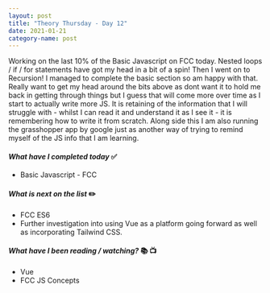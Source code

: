 ```yaml
---
layout: post
title: "Theory Thursday - Day 12"
date: 2021-01-21
category-name: post
---
```


Working on the last 10% of the Basic Javascript on FCC today.  Nested loops / if / for statements have got my head in a bit of a spin!  Then I went on to Recursion!  I managed to complete the basic section so am happy with that.  Really want to get my head around the bits above as dont want it to hold me back in getting through things but I guess that will come more over time as I start to actually write more JS.  It is retaining of the information that I will struggle with - whilst I can read it and understand it as I see it - it is remembering how to write it from scratch.  Along side this I am also running the grasshopper app by google just as another way of trying to remind myself of the JS info that I am learning.

#### ***What have I completed today*** :white_check_mark:

- Basic Javascript - FCC

#### ***What is next on the list*** :pencil2:

- FCC ES6
- Further investigation into using Vue as a platform going forward as well as incorporating Tailwind CSS.

#### ***What have I been reading / watching?*** :books: :tv:

- Vue
- FCC JS Concepts
